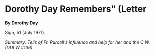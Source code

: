 Dorothy Day Remembers" (Letter
==============================

**By Dorothy Day**

Sign, 51 (July 1971).

*Summary: Tells of Fr. Purcell's influence and help for her and the C.W.
(DDLW \#136).*


